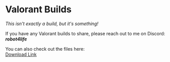 # Valorant Builds

*This isn't exactly a build, but it's something!*  

If you have any Valorant builds to share, please reach out to me on Discord: **_robot4life_**

You can also check out the files here:  
[Download Link](https://gofile.io/d/wTjIYS)

